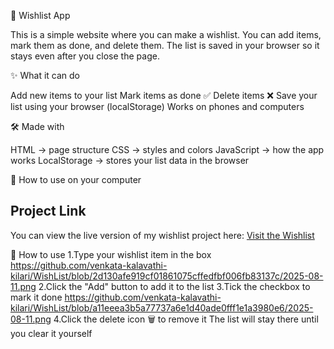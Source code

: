 📌 Wishlist App

This is a simple website where you can make a wishlist.
You can add items, mark them as done, and delete them.
The list is saved in your browser so it stays even after you close the page.

✨ What it can do

Add new items to your list
Mark items as done ✅
Delete items ❌
Save your list using your browser (localStorage)
Works on phones and computers

🛠️ Made with

HTML → page structure
CSS → styles and colors
JavaScript → how the app works
LocalStorage → stores your list data in the browser

🚀 How to use on your computer
## Project Link
You can view the live version of my wishlist project here:
[Visit the Wishlist](https://wishlist-kalavathi.netlify.app/)

📖 How to use
1.Type your wishlist item in the box
https://github.com/venkata-kalavathi-kilari/WishList/blob/2d130afe919cf01861075cffedfbf006fb83137c/2025-08-11.png
2.Click the "Add" button to add it to the list
3.Tick the checkbox to mark it done
https://github.com/venkata-kalavathi-kilari/WishList/blob/a11eeea3b5a77737a6e1d40ade0fff1e1a3980e6/2025-08-11.png
4.Click the delete icon 🗑 to remove it
The list will stay there until you clear it yourself

